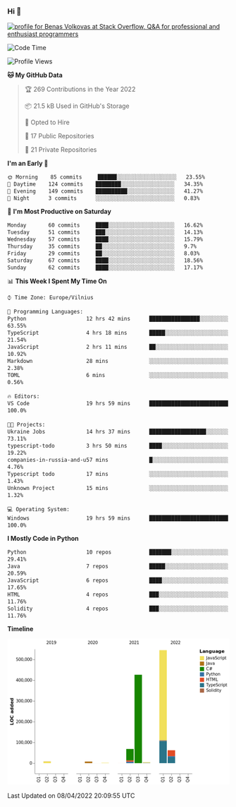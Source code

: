 ### Hi 👋
<a href="https://stackoverflow.com/users/14954249/benas-volkovas"><img src="https://stackoverflow.com/users/flair/14954249.png?theme=dark" width="208" height="58" alt="profile for Benas Volkovas at Stack Overflow, Q&amp;A for professional and enthusiast programmers" title="profile for Benas Volkovas at Stack Overflow, Q&amp;A for professional and enthusiast programmers"></a>

<!--START_SECTION:waka-->
![Code Time](http://img.shields.io/badge/Code%20Time-650%20hrs%2046%20mins-blue)

![Profile Views](http://img.shields.io/badge/Profile%20Views-3-blue)

**🐱 My GitHub Data** 

> 🏆 269 Contributions in the Year 2022
 > 
> 📦 21.5 kB Used in GitHub's Storage 
 > 
> 💼 Opted to Hire
 > 
> 📜 17 Public Repositories 
 > 
> 🔑 21 Private Repositories  
 > 
**I'm an Early 🐤** 

```text
🌞 Morning    85 commits     ██████░░░░░░░░░░░░░░░░░░░   23.55% 
🌆 Daytime    124 commits    ████████░░░░░░░░░░░░░░░░░   34.35% 
🌃 Evening    149 commits    ██████████░░░░░░░░░░░░░░░   41.27% 
🌙 Night      3 commits      ░░░░░░░░░░░░░░░░░░░░░░░░░   0.83%

```
📅 **I'm Most Productive on Saturday** 

```text
Monday       60 commits     ████░░░░░░░░░░░░░░░░░░░░░   16.62% 
Tuesday      51 commits     ███░░░░░░░░░░░░░░░░░░░░░░   14.13% 
Wednesday    57 commits     ████░░░░░░░░░░░░░░░░░░░░░   15.79% 
Thursday     35 commits     ██░░░░░░░░░░░░░░░░░░░░░░░   9.7% 
Friday       29 commits     ██░░░░░░░░░░░░░░░░░░░░░░░   8.03% 
Saturday     67 commits     ████░░░░░░░░░░░░░░░░░░░░░   18.56% 
Sunday       62 commits     ████░░░░░░░░░░░░░░░░░░░░░   17.17%

```


📊 **This Week I Spent My Time On** 

```text
⌚︎ Time Zone: Europe/Vilnius

💬 Programming Languages: 
Python                   12 hrs 42 mins      ████████████████░░░░░░░░░   63.55% 
TypeScript               4 hrs 18 mins       █████░░░░░░░░░░░░░░░░░░░░   21.54% 
JavaScript               2 hrs 11 mins       ██░░░░░░░░░░░░░░░░░░░░░░░   10.92% 
Markdown                 28 mins             ░░░░░░░░░░░░░░░░░░░░░░░░░   2.38% 
TOML                     6 mins              ░░░░░░░░░░░░░░░░░░░░░░░░░   0.56%

🔥 Editors: 
VS Code                  19 hrs 59 mins      █████████████████████████   100.0%

🐱‍💻 Projects: 
Ukraine Jobs             14 hrs 37 mins      ██████████████████░░░░░░░   73.11% 
typescript-todo          3 hrs 50 mins       ████░░░░░░░░░░░░░░░░░░░░░   19.22% 
companies-in-russia-and-u57 mins             █░░░░░░░░░░░░░░░░░░░░░░░░   4.76% 
Typescript todo          17 mins             ░░░░░░░░░░░░░░░░░░░░░░░░░   1.43% 
Unknown Project          15 mins             ░░░░░░░░░░░░░░░░░░░░░░░░░   1.32%

💻 Operating System: 
Windows                  19 hrs 59 mins      █████████████████████████   100.0%

```

**I Mostly Code in Python** 

```text
Python                   10 repos            ███████░░░░░░░░░░░░░░░░░░   29.41% 
Java                     7 repos             █████░░░░░░░░░░░░░░░░░░░░   20.59% 
JavaScript               6 repos             ████░░░░░░░░░░░░░░░░░░░░░   17.65% 
HTML                     4 repos             ███░░░░░░░░░░░░░░░░░░░░░░   11.76% 
Solidity                 4 repos             ███░░░░░░░░░░░░░░░░░░░░░░   11.76%

```


**Timeline**

![Chart not found](https://raw.githubusercontent.com/BenasVolkovas/BenasVolkovas/main/charts/bar_graph.png) 


 Last Updated on 08/04/2022 20:09:55 UTC
<!--END_SECTION:waka-->
